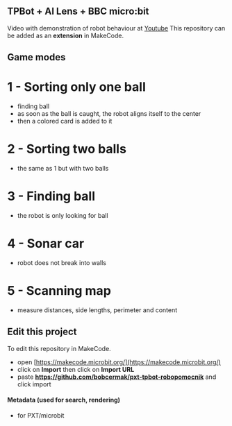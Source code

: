 ## TPBot + AI Lens + BBC micro:bit

Video with demonstration of robot behaviour at [Youtube](https://makecode.microbit.org/)
This repository can be added as an **extension** in MakeCode.

## Game modes

# 1 - Sorting only one ball

* finding ball
* as soon as the ball is caught, the robot aligns itself to the center
* then a colored card is added to it

# 2 - Sorting two balls

* the same as 1 but with two balls

# 3 - Finding ball

* the robot is only looking for ball

# 4 - Sonar car

* robot does not break into walls

# 5 - Scanning map

* measure distances, side lengths, perimeter and content


## Edit this project

To edit this repository in MakeCode.

* open [https://makecode.microbit.org/](https://makecode.microbit.org/)
* click on **Import** then click on **Import URL**
* paste **https://github.com/bobcermak/pxt-tpbot-robopomocnik** and click import

#### Metadata (used for search, rendering)

* for PXT/microbit
<script src="https://makecode.com/gh-pages-embed.js"></script><script>makeCodeRender("{{ site.makecode.home_url }}", "{{ site.github.owner_name }}/{{ site.github.repository_name }}");</script>
